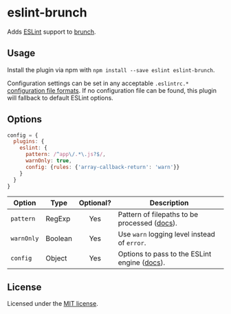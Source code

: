 # eslint-brunch
Adds [ESLint](http://eslint.org) support to [brunch](http://brunch.io).

## Usage
Install the plugin via npm with `npm install --save eslint eslint-brunch`.

Configuration settings can be set in any acceptable `.eslintrc.*` [configuration file formats](http://eslint.org/docs/user-guide/configuring#configuration-file-formats). If no configuration file can be found, this plugin will fallback to default ESLint options.

## Options

```javascript
config = {
  plugins: {
    eslint: {
      pattern: /^app\/.*\.js?$/,
      warnOnly: true,
      config: {rules: {'array-callback-return': 'warn'}}
    }
  }
}
```

| Option     | Type    | Optional? | Description                                                                                                 |
|------------|---------|:---------:|-------------------------------------------------------------------------------------------------------------|
| `pattern`  | RegExp  | Yes       | Pattern of filepaths to be processed ([docs](http://brunch.io/docs/plugins#property-pattern-)).             |
| `warnOnly` | Boolean | Yes       | Use `warn` logging level instead of `error`.                                                                |
| `config`   | Object  | Yes       | Options to pass to the ESLint engine ([docs](http://eslint.org/docs/developer-guide/nodejs-api#cliengine)). |


## License

Licensed under the [MIT license](https://github.com/spyl94/eslint-brunch/blob/master/LICENSE).
